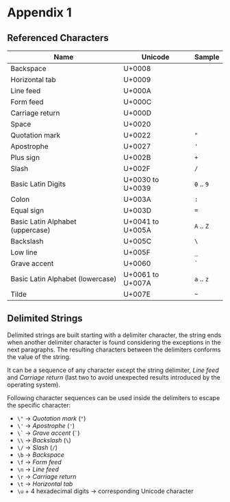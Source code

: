 # Appendix 1

## Referenced Characters

| Name                             | Unicode | Sample
| -------------------------------- | ------- | ---
| Backspace                        | U+0008  |
| Horizontal tab                   | U+0009  |
| Line feed                        | U+000A  |
| Form feed                        | U+000C  |
| Carriage return                  | U+000D  |
| Space                            | U+0020  | ` `
| Quotation mark                   | U+0022  | `"`
| Apostrophe                       | U+0027  | `'`
| Plus sign                        | U+002B  | `+`
| Slash                            | U+002F  | `/`
| Basic Latin Digits               | U+0030  to U+0039 | `0` .. `9`
| Colon                            | U+003A  | `:`
| Equal sign                       | U+003D  | `=`
| Basic Latin Alphabet (uppercase) | U+0041  to U+005A | `A` .. `Z`
| Backslash                        | U+005C  | `\`
| Low line                         | U+005F  | `_`
| Grave accent                     | U+0060  | <code>&#96;</code>
| Basic Latin Alphabet (lowercase) | U+0061  to U+007A | `a` .. `z`
| Tilde                            | U+007E  | `~`

## Delimited Strings

Delimited strings are built starting with a delimiter character, the string ends when another delimiter character is found considering the exceptions in the next paragraphs. The resulting characters between the delimiters conforms the value of the string.

It can be a sequence of any character except the string delimiter, *Line feed* and *Carriage return* (last two to avoid unexpected results introduced by the operating system).

Following character sequences can be used inside the delimiters to escape the specific character:

- `\"` → *Quotation mark* (`"`)
- `\'` → *Apostrophe* (`'`)
- <code>&#92;&#96;</code> → *Grave accent* (<code>&#96;</code>)
- `\\` → *Backslash* (`\`)
- `\/` → *Slash* (`/`)
- `\b` → *Backspace*
- `\f` → *Form feed*
- `\n` → *Line feed*
- `\r` → *Carriage return*
- `\t` → *Horizontal tab*
- `\u` + 4 hexadecimal digits → corresponding Unicode character

